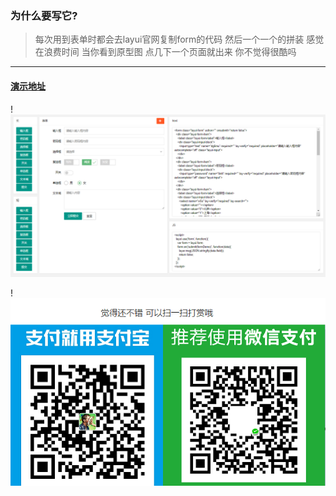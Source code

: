 ### 为什么要写它?
> 每次用到表单时都会去layui官网复制form的代码
然后一个一个的拼装 感觉在浪费时间 
当你看到原型图 点几下一个页面就出来 你不觉得很酷吗
***
#### [演示地址](https://tanghoa.github.io/)

!![2018-11-21.16.02.04-image.png](https://raw.githubusercontent.com/9499574/markdown/master/img/2018-11-21.16.02.04-image.png)


!![2018-12-15.02.34.10-ds.png](https://raw.githubusercontent.com/9499574/markdown/master/img/2018-12-15.02.34.10-ds.png)
